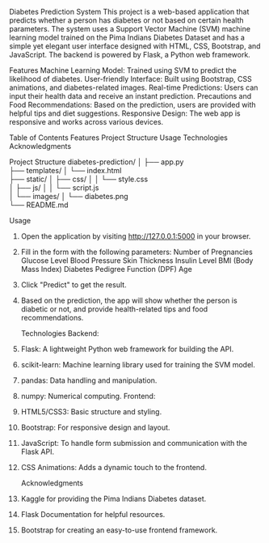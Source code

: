 Diabetes Prediction System
This project is a web-based application that predicts whether a person has diabetes or not based on certain health parameters. The system uses a Support Vector Machine (SVM) machine learning model trained on the Pima Indians Diabetes Dataset and has a simple yet elegant user interface designed with HTML, CSS, Bootstrap, and JavaScript. The backend is powered by Flask, a Python web framework.

   Features
Machine Learning Model: Trained using SVM to predict the likelihood of diabetes.
User-friendly Interface: Built using Bootstrap, CSS animations, and diabetes-related images.
Real-time Predictions: Users can input their health data and receive an instant prediction.
Precautions and Food Recommendations: Based on the prediction, users are provided with helpful tips and diet suggestions.
Responsive Design: The web app is responsive and works across various devices.

Table of Contents
Features
Project Structure
Usage
Technologies
Acknowledgments

   Project Structure
diabetes-prediction/
│
├── app.py                 
├── templates/
│   └── index.html         
├── static/
│   ├── css/
│   │   └── style.css      
│   ├── js/
│   │   └── script.js      
│   └── images/
│       └── diabetes.png   
└── README.md              

   Usage
1. Open the application by visiting http://127.0.0.1:5000 in your browser.
2. Fill in the form with the following parameters:
Number of Pregnancies
Glucose Level
Blood Pressure
Skin Thickness
Insulin Level
BMI (Body Mass Index)
Diabetes Pedigree Function (DPF)
Age
3. Click "Predict" to get the result.
4. Based on the prediction, the app will show whether the person is diabetic or not, and provide health-related tips and food recommendations.

   Technologies
Backend:
1. Flask: A lightweight Python web framework for building the API.
2. scikit-learn: Machine learning library used for training the SVM model.
3. pandas: Data handling and manipulation.
4. numpy: Numerical computing.
Frontend:
1. HTML5/CSS3: Basic structure and styling.
2. Bootstrap: For responsive design and layout.
3. JavaScript: To handle form submission and communication with the Flask API.
4. CSS Animations: Adds a dynamic touch to the frontend.

   Acknowledgments
1. Kaggle for providing the Pima Indians Diabetes dataset.
2. Flask Documentation for helpful resources.
3. Bootstrap for creating an easy-to-use frontend framework.
